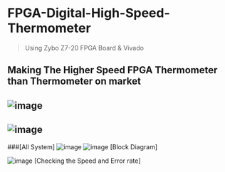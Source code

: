 # FPGA-Digital-High-Speed-Thermometer
>Using Zybo Z7-20 FPGA Board & Vivado

## Making The Higher Speed FPGA Thermometer than Thermometer on market
## ![image](https://user-images.githubusercontent.com/70564585/209778571-40c2f1b5-3b37-4172-a744-0d9f39e7cf23.png)

## ![image](https://user-images.githubusercontent.com/70564585/209778505-1e43e15b-30cb-4932-9f1e-a2bf2e2f0f8b.png)
###[All System] 
![image](https://user-images.githubusercontent.com/70564585/209778525-255d715d-1ca6-4204-81c2-a00c4740a177.png) ![image](https://user-images.githubusercontent.com/70564585/209778552-af0afa18-e43d-4983-a3ee-595cf07218b0.png)
[Block Diagram]

![image](https://user-images.githubusercontent.com/70564585/209778667-3931adcc-db54-4a6e-b1d9-ebbcf4476257.png)
[Checking the Speed and Error rate]
